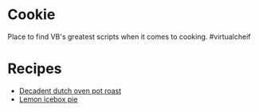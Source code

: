 # Cookie

Place to find VB's greatest scripts when it comes to cooking. #virtualcheif

# Recipes
- [Decadent dutch oven pot roast](decadent-dutch-oven-pot-roast.md)
- [Lemon icebox pie](lemon-icebox-pie.md)
